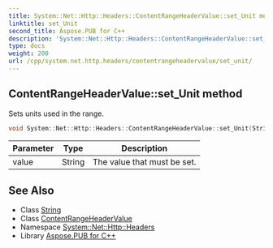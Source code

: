 ```yaml
---
title: System::Net::Http::Headers::ContentRangeHeaderValue::set_Unit method
linktitle: set_Unit
second_title: Aspose.PUB for C++
description: 'System::Net::Http::Headers::ContentRangeHeaderValue::set_Unit method. Sets units used in the range in C++.'
type: docs
weight: 200
url: /cpp/system.net.http.headers/contentrangeheadervalue/set_unit/
---
```

## ContentRangeHeaderValue::set_Unit method


Sets units used in the range.

```cpp
void System::Net::Http::Headers::ContentRangeHeaderValue::set_Unit(String value)
```


| Parameter | Type | Description |
| --- | --- | --- |
| value | String | The value that must be set. |

## See Also

* Class [String](../../../system/string/)
* Class [ContentRangeHeaderValue](../)
* Namespace [System::Net::Http::Headers](../../)
* Library [Aspose.PUB for C++](../../../)

